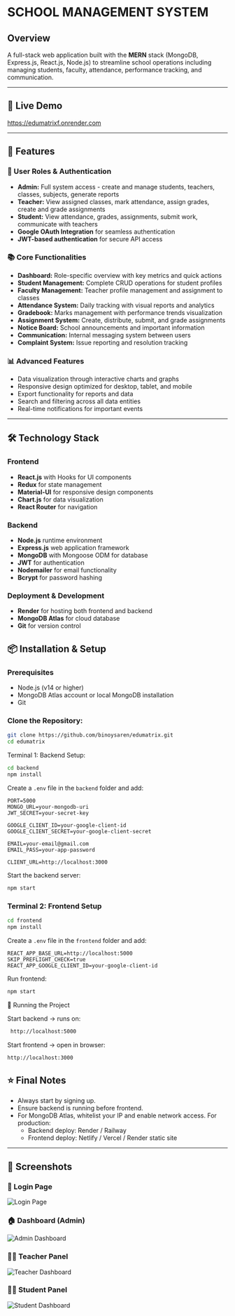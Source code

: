 # SCHOOL MANAGEMENT SYSTEM

## Overview

A full-stack web application built with the **MERN** stack (MongoDB, Express.js, React.js, Node.js) to streamline school operations including managing students, faculty, attendance, performance tracking, and communication.

---

## 🔗 Live Demo 
 https://edumatrixf.onrender.com

---

## 🚀 Features

### 👤 User Roles & Authentication
- **Admin:** Full system access - create and manage students, teachers, classes, subjects, generate reports
- **Teacher:** View assigned classes, mark attendance, assign grades, create and grade assignments
- **Student:** View attendance, grades, assignments, submit work, communicate with teachers
- **Google OAuth Integration** for seamless authentication
- **JWT-based authentication** for secure API access

### 📚 Core Functionalities
- **Dashboard:** Role-specific overview with key metrics and quick actions
- **Student Management:** Complete CRUD operations for student profiles
- **Faculty Management:** Teacher profile management and assignment to classes
- **Attendance System:** Daily tracking with visual reports and analytics
- **Gradebook:** Marks management with performance trends visualization
- **Assignment System:** Create, distribute, submit, and grade assignments
- **Notice Board:** School announcements and important information
- **Communication:** Internal messaging system between users
- **Complaint System:** Issue reporting and resolution tracking

### 📊 Advanced Features
- Data visualization through interactive charts and graphs
- Responsive design optimized for desktop, tablet, and mobile
- Export functionality for reports and data
- Search and filtering across all data entities
- Real-time notifications for important events

---

## 🛠 Technology Stack

### Frontend
- **React.js** with Hooks for UI components
- **Redux** for state management
- **Material-UI** for responsive design components
- **Chart.js** for data visualization
- **React Router** for navigation

### Backend
- **Node.js** runtime environment
- **Express.js** web application framework
- **MongoDB** with Mongoose ODM for database
- **JWT** for authentication
- **Nodemailer** for email functionality
- **Bcrypt** for password hashing

### Deployment & Development
- **Render** for hosting both frontend and backend
- **MongoDB Atlas** for cloud database
- **Git** for version control


## 📦 Installation & Setup

### Prerequisites
- Node.js (v14 or higher)
- MongoDB Atlas account or local MongoDB installation
- Git

### Clone the Repository:
```bash
git clone https://github.com/binoysaren/edumatrix.git
cd edumatrix
```
Terminal 1: Backend Setup:
```bash
cd backend
npm install
```
Create a `.env` file in the `backend` folder and add:
  ```env
PORT=5000
MONGO_URL=your-mongodb-uri
JWT_SECRET=your-secret-key
  
GOOGLE_CLIENT_ID=your-google-client-id
GOOGLE_CLIENT_SECRET=your-google-client-secret
  
EMAIL=your-email@gmail.com
EMAIL_PASS=your-app-password
  
CLIENT_URL=http://localhost:3000

```
Start the backend server:
```bash
npm start
```
### Terminal 2: Frontend Setup
```bash
cd frontend
npm install
```
Create a `.env` file in the `frontend` folder and add:
 ```env
REACT_APP_BASE_URL=http://localhost:5000
SKIP_PREFLIGHT_CHECK=true
REACT_APP_GOOGLE_CLIENT_ID=your-google-client-id
```
Run frontend:
```bash
npm start
```
🚀 Running the Project

Start backend → runs on:
```bash
 http://localhost:5000
```

Start frontend → open in browser: 
```bash
http://localhost:3000
```
## ⭐ Final Notes

* Always start by signing up.
* Ensure backend is running before frontend.
* For MongoDB Atlas, whitelist your IP and enable network access.
For production:
     * Backend deploy: Render / Railway 
     * Frontend deploy: Netlify / Vercel / Render static site

---
## 📸 Screenshots

### 🔐 Login Page  
![Login Page](./screenshots/login.png)

### 🏠 Dashboard (Admin)  
![Admin Dashboard](./screenshots/admin-dashboard.png)

### 👨‍🏫 Teacher Panel  
![Teacher Dashboard](./screenshots/teacher-dashboard.png)

### 👩‍🎓 Student Panel  
![Student Dashboard](./screenshots/student-dashboard.png)


